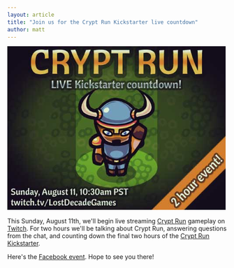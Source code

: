 ```yaml
---
layout: article
title: "Join us for the Crypt Run Kickstarter live countdown"
author: matt
---
```

<div class="full-frame">
	<a href="https://www.facebook.com/events/1399990470218151/">
		<img alt="Crypt Run live countdown" src="/media/images/posts/cryptRun/liveCountdown.jpg" width="500" height="375">
	</a>
</div>

This Sunday, August 11th, we'll begin live streaming [Crypt Run](http://www.cryptrun.com/) gameplay on [Twitch](http://www.twitch.tv/LostDecadeGames). For two hours we'll be talking about Crypt Run, answering questions from the chat, and counting down the final two hours of the [Crypt Run Kickstarter](http://www.kickstarter.com/projects/richtaur/crypt-run-death-is-just-the-beginning).

Here's the [Facebook event](https://www.facebook.com/events/1399990470218151/). Hope to see you there!
